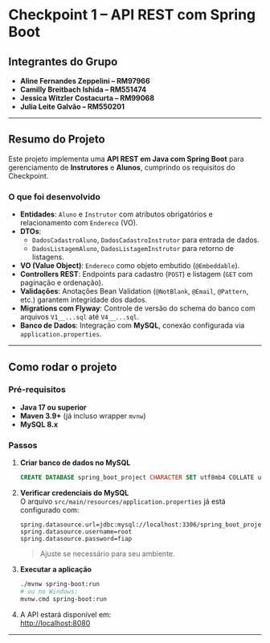 # Checkpoint 1 – API REST com Spring Boot

## Integrantes do Grupo
- **Aline Fernandes Zeppelini – RM97966**
- **Camilly Breitbach Ishida – RM551474**
- **Jessica Witzler Costacurta – RM99068**
- **Julia Leite Galvão – RM550201**

---

## Resumo do Projeto
Este projeto implementa uma **API REST em Java com Spring Boot** para gerenciamento de **Instrutores** e **Alunos**, cumprindo os requisitos do Checkpoint.

### O que foi desenvolvido
- **Entidades**: `Aluno` e `Instrutor` com atributos obrigatórios e relacionamento com `Endereco` (VO).
- **DTOs**: 
  - `DadosCadastroAluno`, `DadosCadastroInstrutor` para entrada de dados.
  - `DadosListagemAluno`, `DadosListagemInstrutor` para retorno de listagens.
- **VO (Value Object)**: `Endereco` como objeto embutido (`@Embeddable`).
- **Controllers REST**: Endpoints para cadastro (`POST`) e listagem (`GET` com paginação e ordenação).
- **Validações**: Anotações Bean Validation (`@NotBlank`, `@Email`, `@Pattern`, etc.) garantem integridade dos dados.
- **Migrations com Flyway**: Controle de versão do schema do banco com arquivos `V1__...sql` até `V4__...sql`.
- **Banco de Dados**: Integração com **MySQL**, conexão configurada via `application.properties`.

---

## Como rodar o projeto

### Pré-requisitos
- **Java 17 ou superior**
- **Maven 3.9+** (já incluso wrapper `mvnw`)
- **MySQL 8.x**

### Passos

1. **Criar banco de dados no MySQL**
   ```sql
   CREATE DATABASE spring_boot_project CHARACTER SET utf8mb4 COLLATE utf8mb4_0900_ai_ci;
   ```

2. **Verificar credenciais do MySQL**  
   O arquivo `src/main/resources/application.properties` já está configurado com:
   ```properties
   spring.datasource.url=jdbc:mysql://localhost:3306/spring_boot_project
   spring.datasource.username=root
   spring.datasource.password=fiap
   ```
   > Ajuste se necessário para seu ambiente.

3. **Executar a aplicação**
   ```bash
   ./mvnw spring-boot:run
   # ou no Windows:
   mvnw.cmd spring-boot:run
   ```

4. A API estará disponível em:  
   [http://localhost:8080](http://localhost:8080)

---

